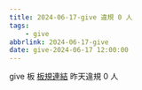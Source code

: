 ```yaml
---
title: 2024-06-17-give 違規 0 人
tags:
    - give
abbrlink: 2024-06-17-give
date: give-2024-06-17 12:00:00
---
```

give 板 [板規連結](https://www.ptt.cc/bbs/give/M.1612495900.A.C32.html)
昨天違規 0 人
